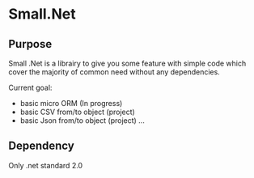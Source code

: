 # Small.Net
## Purpose
Small .Net is a librairy to give you some feature with simple code which cover the majority of common need without any dependencies.

Current goal:
  - basic micro ORM (In progress)
  - basic CSV from/to object (project)
  - basic Json from/to object (project)
  ...

## Dependency
Only .net standard 2.0

